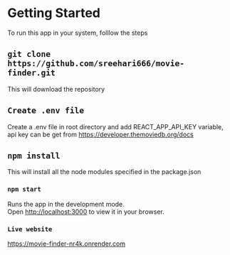 # Getting Started 

To run this app in your system, folllow the steps

## `git clone https://github.com/sreehari666/movie-finder.git`

This will download the repository

## `Create .env file`

Create a .env file in root directory and add REACT_APP_API_KEY variable, api key can be get from https://developer.themoviedb.org/docs

## `npm install`

This will install all the node modules specified in the package.json

### `npm start`

Runs the app in the development mode.\
Open [http://localhost:3000](http://localhost:3000) to view it in your browser.


### `Live website`
https://movie-finder-nr4k.onrender.com


